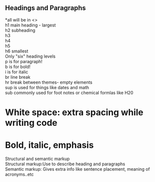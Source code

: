 ## Headings and Paragraphs <br>
*all will be in <> <br>
h1 main heading - largest <br>
h2 subheading <br>
h3 <br>
h4 <br>
h5 <br>
h6 smallest <br>
Only "six" heading levels <br>
p is for paragraph! <br>
b is for bold! <br>
i is for italic <br>
br line break <br>
hr break between themes- empty elements <br>
sup is used for things like dates and math <br>
sub commonly used for foot notes or chemical formlas like H20 <br>

# White space: extra spacing while writing code <br>

# Bold, italic, emphasis <br>
  
Structural and semantic markup <br>
Structural markup:Use to describe heading and paragraphs <br>
Semantic markup: Gives extra info like sentence placement, meaning of acronyms..etc <br>

  
